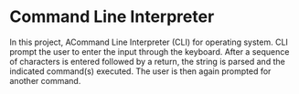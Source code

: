 # Command Line Interpreter
 In this project, ACommand Line Interpreter (CLI) for operating system. CLI prompt the user to enter the input through the keyboard. After a sequence of characters is entered followed by a return, the string is parsed and the indicated command(s) executed. The user is then again prompted for another command.
